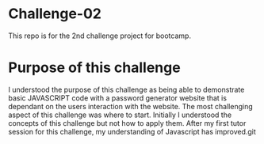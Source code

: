 # Challenge-02
This repo is for the 2nd challenge project for bootcamp.

# Purpose of this challenge
I understood the purpose of this challenge as being able to demonstrate basic JAVASCRIPT code with a password generator website that is dependant on the users interaction with the website. The most challenging aspect of this challenge was where to start. Initially I understood the concepts of this challenge but not how to apply them. 
After my first tutor session for this challenge, my understanding of Javascript has improved.git